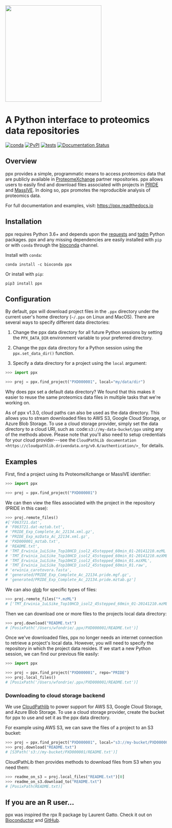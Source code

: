 <img src="static/ppx_light.svg" width=300>

# A Python interface to proteomics data repositories

[![conda](https://img.shields.io/conda/vn/bioconda/ppx?color=green)](http://bioconda.github.io/recipes/ppx/README.html)
[![PyPI](https://img.shields.io/pypi/v/ppx?color=green)](https://pypi.org/project/ppx/)
[![tests](https://github.com/wfondrie/ppx/actions/workflows/tests.yml/badge.svg?branch=master)](https://github.com/wfondrie/ppx/actions/workflows/tests.yml)
[![Documentation Status](https://readthedocs.org/projects/ppx/badge/?version=latest)](https://ppx.readthedocs.io/en/latest/?badge=latest)

## Overview
ppx provides a simple, programmatic means to access proteomics data that are
publicly available in [ProteomeXchange](http://www.proteomexchange.org) partner
repositories. ppx allows users to easily find and download files associated
with projects in [PRIDE](https://www.ebi.ac.uk/pride/archive/) and
[MassIVE](https://massive.ucsd.edu/ProteoSAFe/static/massive.jsp). In doing so,
ppx promotes the reproducible analysis of proteomics data.

For full documentation and examples, visit: https://ppx.readthedocs.io

## Installation
ppx requires Python 3.6+ and depends upon the
[requests](https://docs.python-requests.org/en/master/) and
[tqdm](https://tqdm.github.io/) Python packages. ppx and any missing
dependencies are easily installed with `pip` or with `conda` through the
[bioconda](https://bioconda.github.io/index.html) channel.

Install with `conda`:

``` shell
conda install -c bioconda ppx
```

Or install with `pip`:

```shell
pip3 install ppx
```

## Configuration

By default, ppx will download project files in the `.ppx` directory under the
current user's home directory (`~/.ppx` on Linux and MacOS). There are several
ways to specify different data directories:

1. Change the ppx data directory for all future Python sessions by setting the
`PPX_DATA_DIR` environment variable to your preferred directory.

2. Change the ppx data directory for a Python session using the
`ppx.set_data_dir()` function.

3. Specify a data directory for a project using the `local` argument:

``` Python
>>> import ppx

>>> proj = ppx.find_project("PXD000001", local="my/data/dir")
```

Why does ppx set a default data directory? We found that this makes it easier
to reuse the same proteomics data files in multiple tasks that we're working
on.

As of ppx v1.3.0, cloud paths can also be used as the data directory. This
allows you to stream downloaded files to AWS S3, Google Cloud Storage, or Azure
Blob Storage. To use a cloud storage provider, simply set the data directory to
a cloud URI, such as :code:`s3://my-data-bucket/ppx` using any of the methods
above. Please note that you'll also need to setup credentials for your cloud
provider---see the `CloudPathLib documentation
<https://cloudpathlib.drivendata.org/v0.6/authentication/>_` for details.

## Examples
First, find a project using its ProteomeXchange or MassIVE identifier:

``` Python
>>> import ppx

>>> proj = ppx.find_project("PXD000001")
```

We can then view the files associated with the project in the repository
(PRIDE in this case):

``` Python
>>> proj.remote_files()
#['F063721.dat',
# 'F063721.dat-mztab.txt',
# 'PRIDE_Exp_Complete_Ac_22134.xml.gz',
# 'PRIDE_Exp_mzData_Ac_22134.xml.gz',
# 'PXD000001_mztab.txt',
# 'README.txt',
# 'TMT_Erwinia_1uLSike_Top10HCD_isol2_45stepped_60min_01-20141210.mzML',
# 'TMT_Erwinia_1uLSike_Top10HCD_isol2_45stepped_60min_01-20141210.mzXML',
# 'TMT_Erwinia_1uLSike_Top10HCD_isol2_45stepped_60min_01.mzXML',
# 'TMT_Erwinia_1uLSike_Top10HCD_isol2_45stepped_60min_01.raw',
# 'erwinia_carotovora.fasta',
# 'generated/PRIDE_Exp_Complete_Ac_22134.pride.mgf.gz',
# 'generated/PRIDE_Exp_Complete_Ac_22134.pride.mztab.gz']
```

We can also [glob](https://en.wikipedia.org/wiki/Glob_(programming)) for
specific types of files:

``` Python
>>> proj.remote_files("*.mzML")
# ['TMT_Erwinia_1uLSike_Top10HCD_isol2_45stepped_60min_01-20141210.mzML']
```

Then we can download one or more files to the projects local data directory:

``` Python
>>> proj.download("README.txt")
# [PosixPath('/Users/wfondrie/.ppx/PXD000001/README.txt')]
```

Once we've downloaded files, ppx no longer needs an internet connection to
retrieve a project's local data. However, you will need to specify the
repository in which the project data resides. If we start a new Python
session, we can find our previous file easily:

``` Python
>>> import ppx

>>> proj = ppx.find_project("PXD000001", repo="PRIDE")
>>> proj.local_files()
# [PosixPath('/Users/wfondrie/.ppx/PXD000001/README.txt')]
```

### Downloading to cloud storage backend

We use [CloudPathlib](https://cloudpathlib.drivendata.org/stable/) to power
support for AWS S3, Google Cloud Storage, and Azure Blob Storage. To use a
cloud storage provider, create the bucket for ppx to use and set it as the ppx data
directory.


For example using AWS S3, we can save the files of a project to an S3 bucket:
``` python
>>> proj = ppx.find_project("PXD000001", local="s3://my-bucket/PXD000001")
>>> proj.download("README.txt")
# [S3Path('s3://my-bucket/PXD000001/README.txt')]
```

CloudPathLib then provides methods to download files from S3 when you need them:

``` Python
>>> readme_on_s3 = proj.local_files("README.txt")[0]
>>> readme_on_s3.download_to("README.txt")
# [PosixPath(README.txt)]
```

## If you are an R user...

ppx was inspired the rpx R package by Laurent Gatto. Check it out on
[Bioconductor](http://bioconductor.org/packages/release/bioc/html/rpx.html) and
[GitHub](https://github.com/lgatto/rpx).
